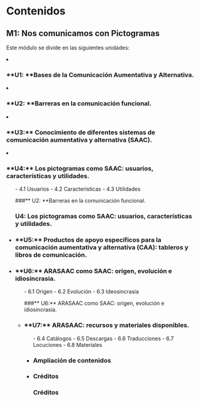 
# Contenidos

## M1: Nos comunicamos con Pictogramas&nbsp;

Este módulo se divide en las siguientes unidades:

<li>
<h3>**U1: **Bases de la Comunicación Aumentativa y Alternativa.</h3>
</li>
<li>
<h3>**U2:&nbsp;**Barreras en la comunicación funcional.</h3>
</li>
<li>
<h3>**U3:**&nbsp;Conocimiento de diferentes sistemas de comunicación aumentativa y alternativa (SAAC).</h3>
</li>
<li>
<h3>**U4:**&nbsp;Los pictogramas como SAAC: usuarios, características y utilidades.</h3>
<ul>
- 4.1 Usuarios
- 4.2 Características
- 4.3 Utilidades

###** U2:&nbsp;**Barreras en la comunicación funcional.

### **U4:**&nbsp;Los pictogramas como SAAC: usuarios, características y utilidades.

<li>
<h3>**U5:**&nbsp;Productos de apoyo específicos para la comunicación aumentativa y alternativa (CAA): tableros y libros de comunicación.</h3>
</li>
<li>
<h3>**U6:**&nbsp;ARASAAC como SAAC: origen, evolución e idiosincrasia.</h3>
<ul>
- 6.1 Origen
- 6.2 Evolución
- 6.3 Ideosincrasia

###** U6:**&nbsp;ARASAAC como SAAC: origen, evolución e idiosincrasia.

<li>
<h3>**U7:**&nbsp;ARASAAC: recursos y materiales disponibles.&nbsp;</h3>
<ul>
- 6.4 Catálogos
- 6.5 Descargas
- 6.6 Traducciones
- 6.7 Locuciones
- 6.8 Materiales

<li>
<h3>Ampliación de contenidos</h3>
</li>
<li>
<h3>Créditos</h3>
</li>

### Créditos

